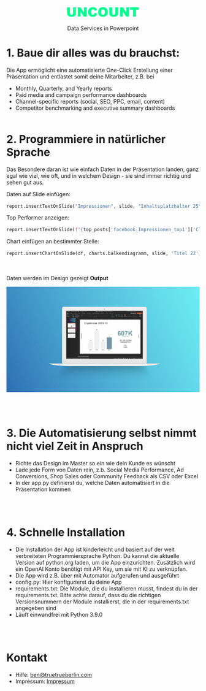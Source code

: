 <div align="center">
  <img src="https://raw.githubusercontent.com/buildwithuncount/uncount_automation_kit/refs/heads/main/uncount.png" width="200" alt="Nerd Fonts Logo" /><br />
</div>
<p align="center">
Data Services in Powerpoint
</p>

# 1. Baue dir alles was du brauchst:
Die App ermöglicht eine automatisierte One-Click Erstellung einer Präsentation und entlastet somit deine Mitarbeiter, z.B. bei
  - Monthly, Quarterly, and Yearly reports
  - Paid media and campaign performance dashboards
  - Channel-specific reports (social, SEO, PPC, email, content)
  - Competitor benchmarking and executive summary dashboards
<br /><br />
# 2. Programmiere in natürlicher Sprache

Das Besondere daran ist wie einfach Daten in der Präsentation landen, ganz egal wie viel, wie oft, und in welchem Design - sie sind immer richtig und sehen gut aus.

Daten auf Slide einfügen:
```python
report.insertTextOnSlide("Impressionen", slide, "Inhaltsplatzhalter 25")
```

Top Performer anzeigen:
```python
report.insertTextOnSlide(f"{top_posts['facebook_Impressionen_top1']['Clicks']}", slide, "Inhaltsplatzhalter 6")
```

Chart einfügen an bestimmter Stelle:
```python
report.insertChartOnSlide(df, charts.balkendiagramm, slide, 'Titel 22', 2, 4, 18, 14)
```
<br /><br />
Daten werden im Design gezeigt
**Output**

![- Bild fehlt -](https://github.com/FINII-Apps/holy-social-media-report-light/blob/main/screenshot.png?raw=true "Output of Script")

<br /><br />
# 3. Die Automatisierung selbst nimmt nicht viel Zeit in Anspruch

- Richte das Design im Master so ein wie dein Kunde es wünscht
- Lade jede Form von Daten rein, z.b. Social Media Performance, Ad Conversions, Shop Sales oder Community Feedback als CSV oder Excel
- In der app.py definierst du, welche Daten automatisiert in die Präsentation kommen

<br /><br />
# 4. Schnelle Installation
- Die Installation der App ist kinderleicht und basiert auf der weit verbreiteten Programmiersprache Python. Du kannst die aktuelle Version auf python.org laden, um die App einzurichten. Zusätzlich wird ein OpenAI Konto benötigt mit API Key, um sie mit KI zu verknüpfen.
- Die App wird z.B. über mit Automator aufgerufen und ausgeführt
- config.py: Hier konfigurierst du deine App
- requirements.txt: Die Module, die du installieren musst, findest du in der requirements.txt. Bitte achte darauf, dass du die richtigen Versionsnummern der Module installierst, die in der requirements.txt angegeben sind
- Läuft einwandfrei mit Python 3.9.0


<br /><br />
# Kontakt
- Hilfe: ben@truetrueberlin.com
- Impressum: [Impressum](https://truetrueberlin.com "truetrueberlin.com")
